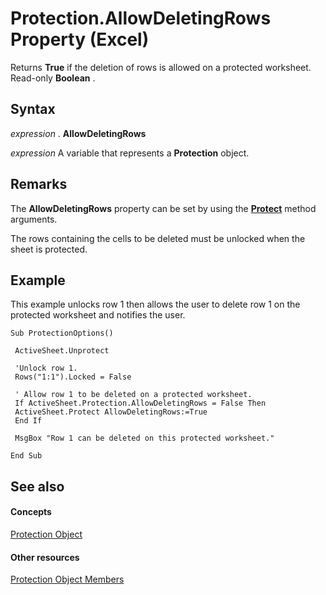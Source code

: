 
# Protection.AllowDeletingRows Property (Excel)

Returns  **True** if the deletion of rows is allowed on a protected worksheet. Read-only **Boolean** .


## Syntax

 _expression_ . **AllowDeletingRows**

 _expression_ A variable that represents a **Protection** object.


## Remarks

The  **AllowDeletingRows** property can be set by using the **[Protect](ed517a80-eea9-4268-5fbc-69c659beac0e.md)** method arguments.

The rows containing the cells to be deleted must be unlocked when the sheet is protected.


## Example

This example unlocks row 1 then allows the user to delete row 1 on the protected worksheet and notifies the user.


```
Sub ProtectionOptions() 
 
 ActiveSheet.Unprotect 
 
 'Unlock row 1. 
 Rows("1:1").Locked = False 
 
 ' Allow row 1 to be deleted on a protected worksheet. 
 If ActiveSheet.Protection.AllowDeletingRows = False Then 
 ActiveSheet.Protect AllowDeletingRows:=True 
 End If 
 
 MsgBox "Row 1 can be deleted on this protected worksheet." 
 
End Sub
```


## See also


#### Concepts


[Protection Object](dc13a9dd-bd19-daa2-5093-7182917d5bde.md)
#### Other resources


[Protection Object Members](c916b830-ed4c-3c9d-5cbd-245e32504076.md)
